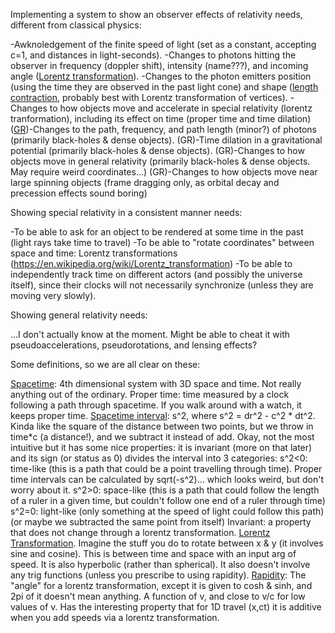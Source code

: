 Implementing a system to show an observer effects of relativity needs, different from classical physics:

-Awknoledgement of the finite speed of light (set as a constant, accepting c=1, and distances in light-seconds).
-Changes to photons hitting the observer in frequency (doppler shift), intensity (name???), and incoming angle ([Lorentz transformation](https://en.wikipedia.org/wiki/Lorentz_transformation)).
-Changes to the photon emitters position (using the time they are observed in the past light cone) and shape ([length contraction](https://en.wikipedia.org/wiki/Length_contraction), probably best with Lorentz transformation of vertices).
-Changes to how objects move and accelerate in special relativity (lorentz tranformation), including its effect on time (proper time and time dilation)
([GR](https://en.wikipedia.org/wiki/General_relativity#Consequences_of_Einstein.27s_theory))-Changes to the path, frequency, and path length (minor?) of photons (primarily black-holes & dense objects).
(GR)-Time dilation in a gravitational potential (primarily black-holes & dense objects).
(GR)-Changes to how objects move in general relativity (primarily black-holes & dense objects.  May require weird coordinates...)
(GR)-Changes to how objects move near large spinning objects (frame dragging only, as orbital decay and precession effects sound boring)

Showing special relativity in a consistent manner needs:

-To be able to ask for an object to be rendered at some time in the past (light rays take time to travel)
-To be able to "rotate coordinates" between space and time: Lorentz transformations (https://en.wikipedia.org/wiki/Lorentz_transformation)
-To be able to independently track time on different actors (and possibly the universe itself), since their clocks will not necessarily synchronize (unless they are moving very slowly).

Showing general relativity needs:

...I don't actually know at the moment.  Might be able to cheat it with pseudoaccelerations, pseudorotations, and lensing effects?

Some definitions, so we are all clear on these:

[Spacetime](https://en.wikipedia.org/wiki/Spacetime): 4th dimensional system with 3D space and time.  Not really anything out of the ordinary.
Proper time: time measured by a clock following a path through spacetime.  If you walk around with a watch, it keeps proper time.
[Spacetime interval](https://en.wikipedia.org/wiki/Spacetime#Spacetime_intervals_in_flat_space): s^2, where s^2 = dr^2 - c^2 * dt^2.  Kinda like the square of the distance between two points, but we throw in time*c (a distance!), and we subtract it instead of add.  Okay, not the most intuitive but it has some nice properties: it is invariant (more on that later) and its sign (or status as 0) divides the interval into 3 categories:
s^2<0: time-like (this is a path that could be a point travelling through time).  Proper time intervals can be calculated by sqrt(-s^2)... which looks weird, but don't worry about it.
s^2>0: space-like (this is a path that could follow the length of a ruler in a given time, but couldn't follow one end of a ruler through time)
s^2=0: light-like (only something at the speed of light could follow this path) (or maybe we subtracted the same point from itself)
Invariant: a property that does not change through a lorentz transformation.
[Lorentz Transformation](https://en.wikipedia.org/wiki/Lorentz_transformation).  Imagine the stuff you do to rotate between x & y (it involves sine and cosine).  This is between time and space with an input arg of speed.  It is also hyperbolic (rather than spherical).  It also doesn't involve any trig functions (unless you prescribe to using rapidity).
[Rapidity](https://en.wikipedia.org/wiki/Rapidity): The "angle" for a lorentz transformation, except it is given to cosh & sinh, and 2pi of it doesn't mean anything.  A function of v, and close to v/c for low values of v.  Has the interesting property that for 1D travel (x,ct) it is additive when you add speeds via a lorentz transformation.
